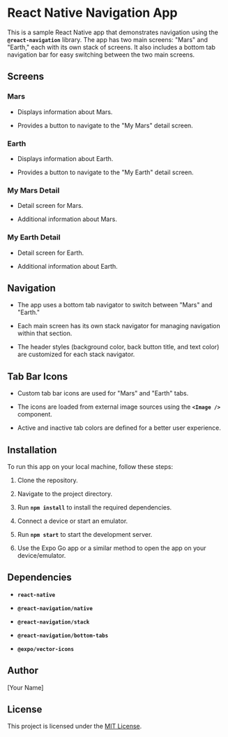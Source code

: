 # **React Native Navigation App**

This is a sample React Native app that demonstrates navigation using the **`@react-navigation`** library. The app has two main screens: "Mars" and "Earth," each with its own stack of screens. It also includes a bottom tab navigation bar for easy switching between the two main screens.

## **Screens**

### **Mars**

- Displays information about Mars.

- Provides a button to navigate to the "My Mars" detail screen.

### **Earth**

- Displays information about Earth.

- Provides a button to navigate to the "My Earth" detail screen.

### **My Mars Detail**

- Detail screen for Mars.

- Additional information about Mars.

### **My Earth Detail**

- Detail screen for Earth.

- Additional information about Earth.

## **Navigation**

- The app uses a bottom tab navigator to switch between "Mars" and "Earth."

- Each main screen has its own stack navigator for managing navigation within that section.

- The header styles (background color, back button title, and text color) are customized for each stack navigator.

## **Tab Bar Icons**

- Custom tab bar icons are used for "Mars" and "Earth" tabs.

- The icons are loaded from external image sources using the **`<Image />`** component.

- Active and inactive tab colors are defined for a better user experience.

## **Installation**

To run this app on your local machine, follow these steps:

1. Clone the repository.

2. Navigate to the project directory.

3. Run **`npm install`** to install the required dependencies.

4. Connect a device or start an emulator.

5. Run **`npm start`** to start the development server.

6. Use the Expo Go app or a similar method to open the app on your device/emulator.

## **Dependencies**

- **`react-native`**

- **`@react-navigation/native`**

- **`@react-navigation/stack`**

- **`@react-navigation/bottom-tabs`**

- **`@expo/vector-icons`**

## **Author**

\[Your Name\]

## **License**

This project is licensed under the [MIT License](https://chat.openai.com/c/LICENSE.md).
